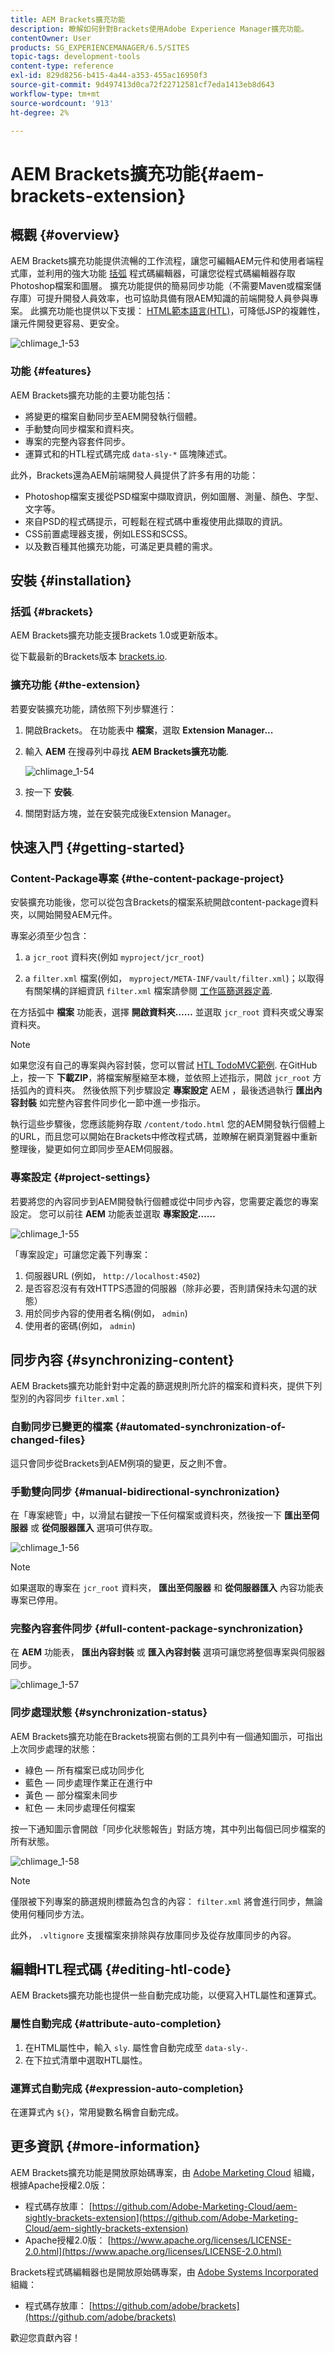 ```yaml
---
title: AEM Brackets擴充功能
description: 瞭解如何針對Brackets使用Adobe Experience Manager擴充功能。
contentOwner: User
products: SG_EXPERIENCEMANAGER/6.5/SITES
topic-tags: development-tools
content-type: reference
exl-id: 829d8256-b415-4a44-a353-455ac16950f3
source-git-commit: 9d497413d0ca72f22712581cf7eda1413eb8d643
workflow-type: tm+mt
source-wordcount: '913'
ht-degree: 2%

---
```


# AEM Brackets擴充功能{#aem-brackets-extension}

## 概觀 {#overview}

AEM Brackets擴充功能提供流暢的工作流程，讓您可編輯AEM元件和使用者端程式庫，並利用的強大功能 [括弧](https://brackets.io/) 程式碼編輯器，可讓您從程式碼編輯器存取Photoshop檔案和圖層。 擴充功能提供的簡易同步功能（不需要Maven或檔案儲存庫）可提升開發人員效率，也可協助具備有限AEM知識的前端開發人員參與專案。 此擴充功能也提供以下支援： [HTML範本語言(HTL)](https://experienceleague.adobe.com/docs/experience-manager-htl/content/overview.html)，可降低JSP的複雜性，讓元件開發更容易、更安全。

![chlimage_1-53](assets/chlimage_1-53a.png)

### 功能 {#features}

AEM Brackets擴充功能的主要功能包括：

* 將變更的檔案自動同步至AEM開發執行個體。
* 手動雙向同步檔案和資料夾。
* 專案的完整內容套件同步。
* 運算式和的HTL程式碼完成 `data-sly-*` 區塊陳述式。

此外，Brackets還為AEM前端開發人員提供了許多有用的功能：

* Photoshop檔案支援從PSD檔案中擷取資訊，例如圖層、測量、顏色、字型、文字等。
* 來自PSD的程式碼提示，可輕鬆在程式碼中重複使用此擷取的資訊。
* CSS前置處理器支援，例如LESS和SCSS。
* 以及數百種其他擴充功能，可滿足更具體的需求。

## 安裝 {#installation}

### 括弧 {#brackets}

AEM Brackets擴充功能支援Brackets 1.0或更新版本。

從下載最新的Brackets版本 [brackets.io](https://brackets.io/).

### 擴充功能 {#the-extension}

若要安裝擴充功能，請依照下列步驟進行：

1. 開啟Brackets。 在功能表中 **檔案**，選取 **Extension Manager...**
1. 輸入 **AEM** 在搜尋列中尋找 **AEM Brackets擴充功能**.

   ![chlimage_1-54](assets/chlimage_1-54a.png)

1. 按一下 **安裝**.
1. 關閉對話方塊，並在安裝完成後Extension Manager。

## 快速入門 {#getting-started}

### Content-Package專案 {#the-content-package-project}

安裝擴充功能後，您可以從包含Brackets的檔案系統開啟content-package資料夾，以開始開發AEM元件。

專案必須至少包含：

1. a `jcr_root` 資料夾(例如 `myproject/jcr_root`)

1. a `filter.xml` 檔案(例如， `myproject/META-INF/vault/filter.xml`)；以取得有關架構的詳細資訊 `filter.xml` 檔案請參閱 [工作區篩選器定義](https://jackrabbit.apache.org/filevault/filter.html).

在方括弧中 **檔案** 功能表，選擇 **開啟資料夾……** 並選取 `jcr_root` 資料夾或父專案資料夾。

>[!NOTE]
>
>如果您沒有自己的專案與內容封裝，您可以嘗試 [HTL TodoMVC範例](https://github.com/Adobe-Marketing-Cloud/aem-sightly-sample-todomvc). 在GitHub上，按一下 **下載ZIP**，將檔案解壓縮至本機，並依照上述指示，開啟 `jcr_root` 方括弧內的資料夾。 然後依照下列步驟設定 **專案設定** AEM ，最後透過執行 **匯出內容封裝** 如完整內容套件同步化一節中進一步指示。
>
>執行這些步驟後，您應該能夠存取 `/content/todo.html` 您的AEM開發執行個體上的URL，而且您可以開始在Brackets中修改程式碼，並瞭解在網頁瀏覽器中重新整理後，變更如何立即同步至AEM伺服器。

### 專案設定 {#project-settings}

若要將您的內容同步到AEM開發執行個體或從中同步內容，您需要定義您的專案設定。 您可以前往 **AEM** 功能表並選取 **專案設定……**

![chlimage_1-55](assets/chlimage_1-55a.png)

「專案設定」可讓您定義下列專案：

1. 伺服器URL (例如， `http://localhost:4502`)
1. 是否容忍沒有有效HTTPS憑證的伺服器（除非必要，否則請保持未勾選的狀態）
1. 用於同步內容的使用者名稱(例如， `admin`)
1. 使用者的密碼(例如， `admin`)

## 同步內容 {#synchronizing-content}

AEM Brackets擴充功能針對中定義的篩選規則所允許的檔案和資料夾，提供下列型別的內容同步 `filter.xml`：

### 自動同步已變更的檔案 {#automated-synchronization-of-changed-files}

這只會同步從Brackets到AEM例項的變更，反之則不會。

### 手動雙向同步 {#manual-bidirectional-synchronization}

在「專案總管」中，以滑鼠右鍵按一下任何檔案或資料夾，然後按一下 **匯出至伺服器** 或 **從伺服器匯入** 選項可供存取。

![chlimage_1-56](assets/chlimage_1-56a.png)

>[!NOTE]
>
>如果選取的專案在 `jcr_root` 資料夾， **匯出至伺服器** 和 **從伺服器匯入** 內容功能表專案已停用。

### 完整內容套件同步 {#full-content-package-synchronization}

在 **AEM** 功能表， **匯出內容封裝** 或 **匯入內容封裝** 選項可讓您將整個專案與伺服器同步。

![chlimage_1-57](assets/chlimage_1-57a.png)

### 同步處理狀態 {#synchronization-status}

AEM Brackets擴充功能在Brackets視窗右側的工具列中有一個通知圖示，可指出上次同步處理的狀態：

* 綠色 — 所有檔案已成功同步化
* 藍色 — 同步處理作業正在進行中
* 黃色 — 部分檔案未同步
* 紅色 — 未同步處理任何檔案

按一下通知圖示會開啟「同步化狀態報告」對話方塊，其中列出每個已同步檔案的所有狀態。

![chlimage_1-58](assets/chlimage_1-58a.png)

>[!NOTE]
>
>僅限被下列專案的篩選規則標籤為包含的內容： `filter.xml` 將會進行同步，無論使用何種同步方法。
>
>此外， `.vltignore` 支援檔案來排除與存放庫同步及從存放庫同步的內容。

## 編輯HTL程式碼 {#editing-htl-code}

AEM Brackets擴充功能也提供一些自動完成功能，以便寫入HTL屬性和運算式。

### 屬性自動完成 {#attribute-auto-completion}

1. 在HTML屬性中，輸入 `sly`. 屬性會自動完成至 `data-sly-`.
1. 在下拉式清單中選取HTL屬性。

### 運算式自動完成 {#expression-auto-completion}

在運算式內 `${}`，常用變數名稱會自動完成。

## 更多資訊 {#more-information}

AEM Brackets擴充功能是開放原始碼專案，由 [Adobe Marketing Cloud](https://github.com/Adobe-Marketing-Cloud) 組織，根據Apache授權2.0版：

* 程式碼存放庫： [https://github.com/Adobe-Marketing-Cloud/aem-sightly-brackets-extension](https://github.com/Adobe-Marketing-Cloud/aem-sightly-brackets-extension)
* Apache授權2.0版： [https://www.apache.org/licenses/LICENSE-2.0.html](https://www.apache.org/licenses/LICENSE-2.0.html)

Brackets程式碼編輯器也是開放原始碼專案，由 [Adobe Systems Incorporated](https://github.com/adobe) 組織：

* 程式碼存放庫： [https://github.com/adobe/brackets](https://github.com/adobe/brackets)

歡迎您貢獻內容！
